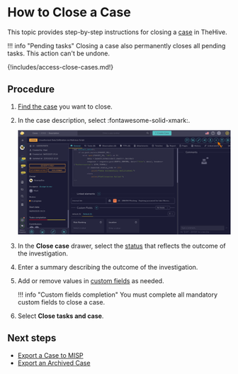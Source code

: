 # How to Close a Case

This topic provides step-by-step instructions for closing a [case](about-cases.md) in TheHive.

!!! info "Pending tasks"
    Closing a case also permanently closes all pending tasks. This action can't be undone.

{!includes/access-close-cases.md!}

<h2>Procedure</h2>

1. [Find the case](../cases/search-for-cases/find-a-case.md) you want to close.

2. In the case description, select :fontawesome-solid-xmark:.

    ![Close a case](../../../images/user-guides/analyst-corner/cases/close-a-case.png)

3. In the **Close case** drawer, select the [status](../../../administration/status/about-statuses.md) that reflects the outcome of the investigation.

4. Enter a summary describing the outcome of the investigation.

5. Add or remove values in [custom fields](../../../administration/custom-fields/about-custom-fields.md) as needed. 

    !!! info "Custom fields completion"
        You must complete all mandatory custom fields to close a case.

6. Select **Close tasks and case**.

<h2>Next steps</h2>

* [Export a Case to MISP](export-a-case-to-misp.md)
* [Export an Archived Case](export-an-archived-case.md)